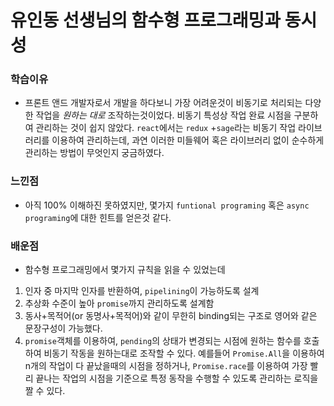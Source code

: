 # 유인동 선생님의 함수형 프로그래밍과 동시성

### 학습이유

-   프론트 앤드 개발자로서 개발을 하다보니 가장 어려운것이 비동기로 처리되는 다양한 작업을 _원하는 대로_ 조작하는것이었다. 비동기 특성상 작업 완료 시점을 구분하여 관리하는 것이 쉽지 않았다.
    `react`에서는 `redux` +`sage`라는 비동기 작업 라이브러리를 이용하여 관리하는데, 과연 이러한 미들웨어 혹은 라이브러리 없이 순수하게 관리하는 방법이 무엇인지 궁금하였다.

### 느낀점

-   아직 100% 이해하진 못하였지만, 몇가지 `funtional programing` 혹은 `async programing`에 대한 힌트를 얻은것 같다.

### 배운점

-   함수형 프로그래밍에서 몇가지 규칙을 읽을 수 있었는데

1. 인자 중 마지막 인자를 반환하여, `pipelining`이 가능하도록 설계
2. 추상화 수준이 높아 `promise`까지 관리하도록 설계함
3. 동사+목적어(or 동명사+목적어)와 같이 무한히 binding되는 구조로 영어와 같은 문장구성이 가능했다.
4. `promise`객체를 이용하여, `pending`의 상태가 변경되는 시점에 원하는 함수를 호출하여 비동기 작동을 원하는대로 조작할 수 있다. 예를들어 `Promise.All`을 이용하여 n개의 작업이 다 끝났을때의 시점을 정하거나, `Promise.race`를 이용하여 가장 빨리 끝나는 작업의 시점을 기준으로 특정 동작을 수행할 수 있도록 관리하는 로직을 짤 수 있다.
